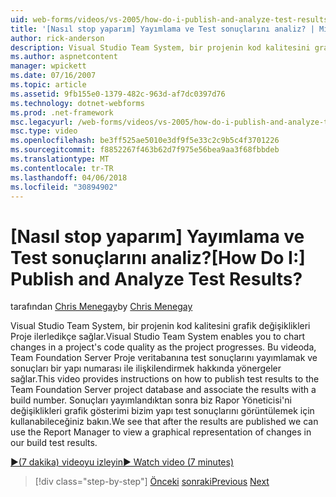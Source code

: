 ```yaml
---
uid: web-forms/videos/vs-2005/how-do-i-publish-and-analyze-test-results
title: '[Nasıl stop yaparım] Yayımlama ve Test sonuçlarını analiz? | Microsoft Docs'
author: rick-anderson
description: Visual Studio Team System, bir projenin kod kalitesini grafik değişiklikleri Proje ilerledikçe sağlar. Bu videoyu publ. hakkında yönergeler sağlar...
ms.author: aspnetcontent
manager: wpickett
ms.date: 07/16/2007
ms.topic: article
ms.assetid: 9fb155e0-1379-482c-963d-af7dc0397d76
ms.technology: dotnet-webforms
ms.prod: .net-framework
msc.legacyurl: /web-forms/videos/vs-2005/how-do-i-publish-and-analyze-test-results
msc.type: video
ms.openlocfilehash: be3ff525ae5010e3df9f5e33c2c9b5c4f3701226
ms.sourcegitcommit: f8852267f463b62d7f975e56bea9aa3f68fbbdeb
ms.translationtype: MT
ms.contentlocale: tr-TR
ms.lasthandoff: 04/06/2018
ms.locfileid: "30894902"
---
```

<a name="how-do-i-publish-and-analyze-test-results"></a><span data-ttu-id="c0d89-105">[Nasıl stop yaparım] Yayımlama ve Test sonuçlarını analiz?</span><span class="sxs-lookup"><span data-stu-id="c0d89-105">[How Do I:] Publish and Analyze Test Results?</span></span>
====================
<span data-ttu-id="c0d89-106">tarafından [Chris Menegay](https://twitter.com/CMenegay)</span><span class="sxs-lookup"><span data-stu-id="c0d89-106">by [Chris Menegay](https://twitter.com/CMenegay)</span></span>

<span data-ttu-id="c0d89-107">Visual Studio Team System, bir projenin kod kalitesini grafik değişiklikleri Proje ilerledikçe sağlar.</span><span class="sxs-lookup"><span data-stu-id="c0d89-107">Visual Studio Team System enables you to chart changes in a project's code quality as the project progresses.</span></span> <span data-ttu-id="c0d89-108">Bu videoda, Team Foundation Server Proje veritabanına test sonuçlarını yayımlamak ve sonuçları bir yapı numarası ile ilişkilendirmek hakkında yönergeler sağlar.</span><span class="sxs-lookup"><span data-stu-id="c0d89-108">This video provides instructions on how to publish test results to the Team Foundation Server project database and associate the results with a build number.</span></span> <span data-ttu-id="c0d89-109">Sonuçları yayımlandıktan sonra biz Rapor Yöneticisi'ni değişiklikleri grafik gösterimi bizim yapı test sonuçlarını görüntülemek için kullanabileceğiniz bakın.</span><span class="sxs-lookup"><span data-stu-id="c0d89-109">We see that after the results are published we can use the Report Manager to view a graphical representation of changes in our build test results.</span></span>

[<span data-ttu-id="c0d89-110">&#9654;(7 dakika) videoyu izleyin</span><span class="sxs-lookup"><span data-stu-id="c0d89-110">&#9654; Watch video (7 minutes)</span></span>](https://channel9.msdn.com/Blogs/ASP-NET-Site-Videos/how-do-i-publish-and-analyze-test-results)

> [!div class="step-by-step"]
> <span data-ttu-id="c0d89-111">[Önceki](how-do-i-use-generic-tests.md)
> [sonraki](how-do-i-discover-application-changes-prior-to-deployment.md)</span><span class="sxs-lookup"><span data-stu-id="c0d89-111">[Previous](how-do-i-use-generic-tests.md)
[Next](how-do-i-discover-application-changes-prior-to-deployment.md)</span></span>
